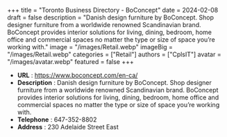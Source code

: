 +++
title = "Toronto Business Directory - BoConcept"
date = 2024-02-08
draft = false
description = "Danish design furniture by BoConcept. Shop designer furniture from a worldwide renowned Scandinavian brand. BoConcept provides interior solutions for living, dining, bedroom, home office and commercial spaces no matter the type or size of space you’re working with."
image = "/images/Retail.webp"
imageBig = "/images/Retail.webp"
categories = ["Retail"]
authors = ["CplsIT"]
avatar = "/images/avatar.webp"
featured = false
+++


* **URL** :  https://www.boconcept.com/en-ca/
* **Description** : Danish design furniture by BoConcept. Shop designer furniture from a worldwide renowned Scandinavian brand. BoConcept provides interior solutions for living, dining, bedroom, home office and commercial spaces no matter the type or size of space you’re working with.
* **Telephone** : 647-352-8802
* **Address** : 230 Adelaide Street East
